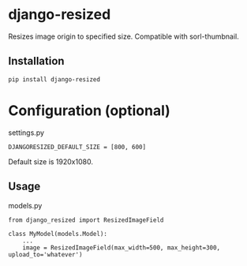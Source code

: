 # django-resized

Resizes image origin to specified size. Compatible with sorl-thumbnail.

## Installation
    
    pip install django-resized


# Configuration (optional)

settings.py

    DJANGORESIZED_DEFAULT_SIZE = [800, 600]

Default size is 1920x1080.

## Usage 

models.py

    from django_resized import ResizedImageField
    
    class MyModel(models.Model):
        ...
        image = ResizedImageField(max_width=500, max_height=300, upload_to='whatever')





